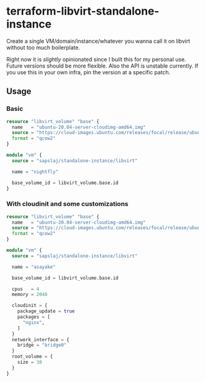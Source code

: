 # terraform-libvirt-standalone-instance

Create a single VM/domain/instance/whatever you wanna call it on libvirt without too much boilerplate.

Right now it is _slightly_ opinionated since I built this for my personal use. Future versions should be more flexible. Also the API is unstable currently. If you use this in your own infra, pin the version at a specific patch.

## Usage

### Basic

```terraform
resource "libvirt_volume" "base" {
  name   = "ubuntu-20.04-server-cloudimg-amd64.img"
  source = "https://cloud-images.ubuntu.com/releases/focal/release/ubuntu-20.04-server-cloudimg-amd64.img"
  format = "qcow2"
}

module "vm" {
  source = "sapslaj/standalone-instance/libvirt"

  name = "nightfly"

  base_volume_id = libvirt_volume.base.id
}
```


### With cloudinit and some customizations

```terraform
resource "libvirt_volume" "base" {
  name   = "ubuntu-20.04-server-cloudimg-amd64.img"
  source = "https://cloud-images.ubuntu.com/releases/focal/release/ubuntu-20.04-server-cloudimg-amd64.img"
  format = "qcow2"
}

module "vm" {
  source = "sapslaj/standalone-instance/libvirt"

  name = "asayake"

  base_volume_id = libvirt_volume.base.id

  cpus   = 4
  memory = 2048

  cloudinit = {
    package_update = true
    packages = [
      "nginx",
    ]
  }
  network_interface = {
    bridge = "bridge0"
  }
  root_volume = {
    size = 30
  }
}
```
